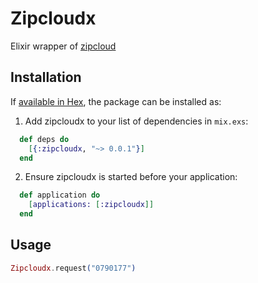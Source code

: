 # Zipcloudx

Elixir wrapper of [zipcloud](http://zipcloud.ibsnet.co.jp/doc/api)

## Installation

If [available in Hex](https://hex.pm/docs/publish), the package can be installed as:

  1. Add zipcloudx to your list of dependencies in `mix.exs`:

```elixir
  def deps do
    [{:zipcloudx, "~> 0.0.1"}]
  end
```

  2. Ensure zipcloudx is started before your application:

```elixir
  def application do
    [applications: [:zipcloudx]]
  end
```

## Usage

```elixir
Zipcloudx.request("0790177")
```

